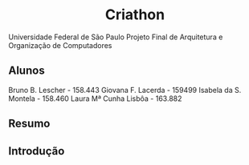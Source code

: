 <h1 align="center"> Criathon </h1>
Universidade Federal de São Paulo
Projeto Final de Arquitetura e Organização de Computadores

## Alunos
Bruno B. Lescher - 158.443
Giovana F. Lacerda - 159499
Isabela da S. Montela - 158.460
Laura Mª Cunha Lisbôa - 163.882

## Resumo

## Introdução
